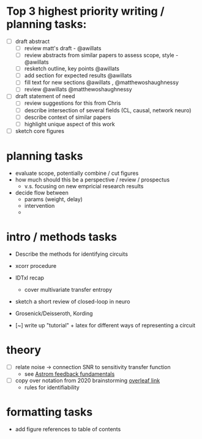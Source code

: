 # Top 3 highest priority writing / planning tasks:
- [ ] draft abstract 
  - [ ] review matt's draft - @awillats
  - [ ] review abstracts from similar papers to assess scope, style - @awillats
  - [ ] resketch outline, key points @awillats
  - [ ] add section for expected results @awillats
  - [ ] fill text for new sections @awillats , @matthewoshaughnessy
  - [ ] review @awillats @matthewoshaughnessy

- [ ] draft statement of need 
  - [ ] review suggestions for this from Chris
  - [ ] describe intersection of several fields (CL, causal, network neuro)
  - [ ] describe context of similar papers
  - [ ] highlight unique aspect of this work

- [ ] sketch core figures 

# planning tasks 
- evaluate scope, potentially combine / cut figures
- how much should this be a perspective / review / prospectus 
  - v.s. focusing on new empricial research results
- decide flow between 
  - params (weight, delay)
  - intervention 
  - 
# intro / methods tasks
 - Describe the methods for identifying circuits
  - xcorr procedure 
  - IDTxl recap 
    - cover multivariate transfer entropy 
  
 - sketch a short review of closed-loop in neuro
  - Grosenick/Deisseroth, Kording 
  
 - [~] write up "tutorial" + latex for different ways of representing a circuit

# theory 
- [ ] relate noise → connection SNR to sensitivity transfer function 
  - see [Astrom feedback fundamentals](https://www.cds.caltech.edu/~murray/courses/cds101/fa02/caltech/astrom-ch5.pdf)
- [ ] copy over notation from 2020 brainstorming [overleaf link](https://www.overleaf.com/project/5e8232cd6157d200014b52d4)
  - rules for identifiability 
  
# formatting tasks 
- add figure references to table of contents  